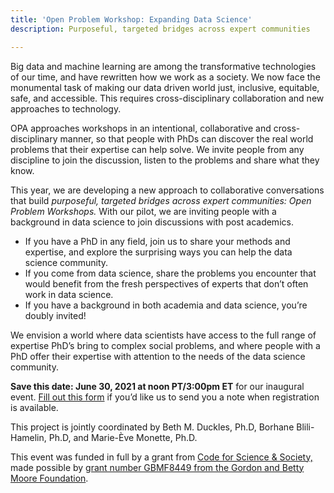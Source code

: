 ```yaml
---
title: 'Open Problem Workshop: Expanding Data Science'
description: Purposeful, targeted bridges across expert communities

---
```

Big data and machine learning are among the transformative technologies of our time, and have rewritten how we work as a society. We now face the monumental task of making our data driven world just, inclusive, equitable, safe, and accessible. This requires cross-disciplinary collaboration and new approaches to technology.

OPA approaches workshops in an intentional, collaborative and cross-disciplinary manner, so that people with PhDs can discover the real world problems that their expertise can help solve. We invite people from any discipline to join the discussion, listen to the problems and share what they know.

This year, we are developing a new approach to collaborative conversations that build _purposeful, targeted bridges across expert communities: Open Problem Workshops._ With our pilot, we are inviting people with a background in data science to join discussions with post academics.

* If you have a PhD in any field, join us to share your methods and expertise, and explore the surprising ways you can help the data science community.
* If you come from data science, share the problems you encounter that would benefit from the fresh perspectives of experts that don’t often work in data science.
* If you have a background in both academia and data science, you’re doubly invited!

We envision a world where data scientists have access to the full range of expertise PhD’s bring to complex social problems, and where people with a PhD offer their expertise with attention to the needs of the data science community.

**Save this date: June 30, 2021 at noon PT/3:00pm ET** for our inaugural event. [Fill out this form](https://docs.google.com/forms/d/1JHzKF3Mfsi021Ey4vKVKwIRQXvN40SfkXSilHJtTpUY/edit) if you’d like us to send you a note when registration is available.

This project is jointly coordinated by Beth M. Duckles, Ph.D, Borhane Blili-Hamelin, Ph.D, and Marie-Ève Monette, Ph.D. 

This event was funded in full by a grant from [Code for Science & Society,](https://codeforscience.org/) made possible by [grant number GBMF8449 from the Gordon and Betty Moore Foundation](https://doi.org/10.37807/GBMF8449).